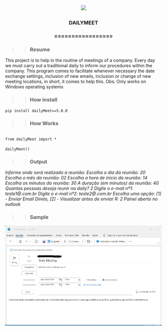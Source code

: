 
<h1 align="center">

<img src="https://img.shields.io/static/v1?label=DAILYMEET%20POR&message=Bates&color=7159c1&style=flat-square&logo=ghost"/>

<h3> <p align="center">DAILYMEET </p> </h3>

<h3> <p align="center"> ================= </p> </h3>

>> <h3> Resume </h3>

<p> This project is to help in the routine of meetings of a company.
Every day we must carry out a traditional daily to inform our procedures within the company. This program comes to facilitate whenever necessary the date exchange settings, inclusion of new emails, inclusion or change of new meeting locations, in short, it comes to help this.
Obs: Only works on Windows operating systems </p>

>> <h3> How install </h3>

```
pip install dailyMeet==5.0.0

```
>> <h3> How Works </h3>

```

from dailyMeet import *

dailyMeet()

```

>> <h3> Output </h3>

<p> <i> Informe onde será realizado a reunião: 
Escolha o dia da reunião: 20
Escolha o mês da reunião: 02
Escolha a hora de inicio da reunião: 14
Escolha os minutos da reunião: 30
A duração (em minutos) da reunião: 40
Quantas pessoas deseja reunir na daily? 2
Digite o e-mail nº1: teste1@.com.br
Digite o e-mail nº2: teste2@.com.br
Escolha uma opção:
    [1] - Enviar Email Direto,
    [2] - Visualizar antes de enviar
    R: 2
Painel aberto no outlook </i></p>

>> <h3> Sample </h3>

![delta](img/example.png)